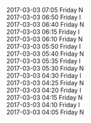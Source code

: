 2017-03-03 07:05 Friday  N  
2017-03-03 06:50 Friday  I  
2017-03-03 06:40 Friday  N  
2017-03-03 06:15 Friday  I  
2017-03-03 06:10 Friday  N  
2017-03-03 05:50 Friday  I  
2017-03-03 05:40 Friday  N  
2017-03-03 05:35 Friday  I  
2017-03-03 05:30 Friday  N  
2017-03-03 04:30 Friday  I  
2017-03-03 04:25 Friday  N  
2017-03-03 04:20 Friday  I  
2017-03-03 04:15 Friday  N  
2017-03-03 04:10 Friday  I  
2017-03-03 04:05 Friday  N  
